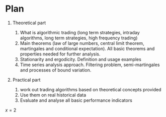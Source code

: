 # Plan
1.  Theoretical part
	1.  What is algorithmic trading (long term strategies, intraday algorithms, long term strategies, high frequency trading)
	2.  Main theorems (law of large numbers, central limit theorem, martingales and conditional expectation). All basic theorems and properties needed for further analysis.
	3.  Stationarity and ergodicity. Definition and usage examples
	4.  Time series analysis approach. Filtering problem, semi-martingales and processes of bound variation.

3.  Practical part
	1.  work out trading algorithms based on theoretical concepts provided
	2.  Use them on real historical data
	3.  Evaluate and analyse all basic performance indicators


$x=2$
<!--stackedit_data:
eyJoaXN0b3J5IjpbLTI4NTAwNzU3OSwtNzc0ODc0ODM4XX0=
-->